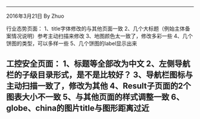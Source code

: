 ------------------------
2016年3月21日 By Zhuo

行业态势页面：
1、title字体修改的与其他页面一致
2、几个大标题（例始主体备案情况说明）参考主动扫描来修改
3、地图颜色太一致了，修改多彩一些
4、几个饼图的类型，可以多样一些
5、几个饼图的label显示出来

工控安全页面：
1、标题等全部改为中文
2、左侧导航栏的子级目录形式，是不是比较好？
3、导航栏图标与主动扫描一致了，修改为其他
4、Result子页面的2个图表大小不一致
5、与其他页面的样式调整一致
6、globe、china的图片title与图形距离过近
--------------------------
